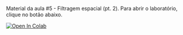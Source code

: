 Material da aula #5 - Filtragem espacial (pt. 2). Para abrir o laboratório, clique no botão abaixo.

[![Open In Colab](https://colab.research.google.com/assets/colab-badge.svg)](https://github.com/ravibdf/es235_pdi/blob/master/5_filtragem_pt2/Filtragem_(parte_2).ipynb)

